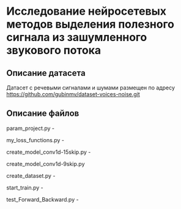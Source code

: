 # Исследование нейросетевых методов выделения полезного сигнала из зашумленного звукового потока

## Описание датасета
Датасет с речевыми сигналами и шумами размещен по адресу https://github.com/gubinmv/dataset-voices-noise.git

## Описание файлов
param_project.py - 

my_loss_functions.py - 

create_model_conv1d-15skip.py - 

create_model_conv1d-9skip.py

create_dataset.py - 

start_train.py -

test_Forward_Backward.py - 

